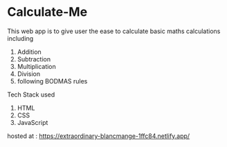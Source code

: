 # Calculate-Me
This web app is to give user the ease to calculate basic maths calculations including 
1. Addition
2. Subtraction
3. Multiplication
4. Division
5. following BODMAS rules

Tech Stack used
1. HTML 
2. CSS
3. JavaScript

hosted at : https://extraordinary-blancmange-1ffc84.netlify.app/
